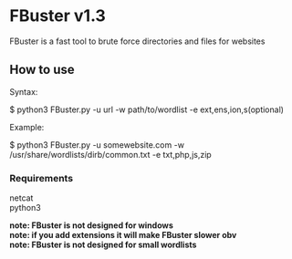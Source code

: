 # FBuster v1.3

FBuster is a fast tool to brute force directories and files for websites

## How to use

Syntax:

$ python3 FBuster.py -u url -w path/to/wordlist -e ext,ens,ion,s(optional)

Example:

$ python3 FBuster.py -u somewebsite.com -w /usr/share/wordlists/dirb/common.txt -e txt,php,js,zip

### Requirements
netcat<br />
python3

**note: FBuster is not designed for windows**<br />
**note: if you add extensions it will make FBuster slower obv**<br />
**note: FBuster is not designed for small wordlists**<br />
